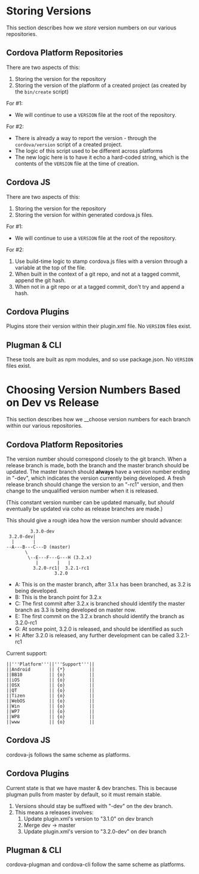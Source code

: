 <!--
#
# Licensed to the Apache Software Foundation (ASF) under one
# or more contributor license agreements.  See the NOTICE file
# distributed with this work for additional information
# regarding copyright ownership.  The ASF licenses this file
# to you under the Apache License, Version 2.0 (the
# "License"); you may not use this file except in compliance
# with the License.  You may obtain a copy of the License at
#
# http://www.apache.org/licenses/LICENSE-2.0
#
# Unless required by applicable law or agreed to in writing,
# software distributed under the License is distributed on an
# "AS IS" BASIS, WITHOUT WARRANTIES OR CONDITIONS OF ANY
#  KIND, either express or implied.  See the License for the
# specific language governing permissions and limitations
# under the License.
#
-->

# Storing Versions
This section describes how we _store_ version numbers on our various repositories.

## Cordova Platform Repositories
There are two aspects of this:
 1. Storing the version for the repository
 2. Storing the version of the platform of a created project (as created by the `bin/create` script)

For #1:
 * We will continue to use a `VERSION` file at the root of the repository.

For #2:
 * There is already a way to report the version - through the `cordova/version` script of a created project.
 * The logic of this script used to be different across platforms
 * The new logic here is to have it echo a hard-coded string, which is the contents of the `VERSION` file at the time of creation.

## Cordova JS
There are two aspects of this:
 1. Storing the version for the repository
 2. Storing the version for within generated cordova.js files.

For #1:
 * We will continue to use a `VERSION` file at the root of the repository.

For #2:
 1. Use build-time logic to stamp cordova.js files with a version through a variable at the top of the file.
 2. When built in the context of a git repo, and not at a tagged commit, append the git hash.
 3. When not in a git repo or at a tagged commit, don't try and append a hash.

## Cordova Plugins
Plugins store their version within their plugin.xml file. No `VERSION` files exist.

## Plugman & CLI
These tools are built as npm modules, and so use package.json. No `VERSION` files exist.


# Choosing Version Numbers Based on Dev vs Release
This section describes how we __choose version numbers for each branch within our various repositories.

## Cordova Platform Repositories
The version number should correspond closely to the git branch. When a release branch is made, both the branch and the master branch should be updated. The master branch should **always** have a version number ending in "-dev", which indicates the version currently being developed. A fresh release branch should change the version to an "-rc1" version, and then change to the unqualified version number when it is released.

(This constant version number can be updated manually, but *should* eventually be updated via coho as release branches are made.)

This should give a rough idea how the version number should advance:

             3.3.0-dev
     3.2.0-dev|
      |       |
    --A---B---C---D (master)
           \
            \--E---F---G---H (3.2.x)
               |       |   |
              3.2.0-rc1|  3.2.1-rc1
                      3.2.0

 * A: This is on the master branch, after 3.1.x has been branched, as 3.2 is being developed.
 * B: This is the branch point for 3.2.x
 * C: The first commit after 3.2.x is branched should identify the master branch as 3.3 is being developed on master now.
 * E: The first commit on the 3.2.x branch should identify the branch as 3.2.0-rc1
 * G: At some point, 3.2.0 is released, and should be identified as such
 * H: After 3.2.0 is released, any further development can be called 3.2.1-rc1

Current support:

    ||'''Platform'''||'''Support'''||
    ||Android       || {*}         ||
    ||BB10          || {o}         ||
    ||iOS           || {o}         ||
    ||OSX           || {o}         ||
    ||QT            || {o}         ||
    ||Tizen         || {o}         ||
    ||WebOS         || {o}         ||
    ||Win           || {o}         ||
    ||WP7           || {o}         ||
    ||WP8           || {o}         ||
    ||www           || {o}         ||

## Cordova JS
cordova-js follows the same scheme as platforms.


## Cordova Plugins
Current state is that we have master & dev branches. This is because plugman pulls from master by default, so it must remain stable.

 1. Versions should stay be suffixed with "-dev" on the dev branch.
 2. This means a releases involves:
    1. Update plugin.xml's version to "3.1.0" on dev branch
    2. Merge dev -> master
    3. Update plugin.xml's version to "3.2.0-dev" on dev branch

## Plugman & CLI
cordova-plugman and cordova-cli follow the same scheme as platforms.


